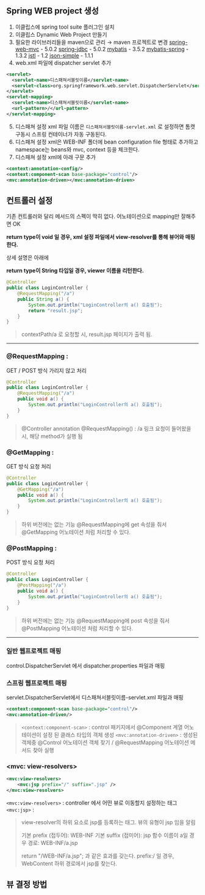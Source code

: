 ## Spring WEB project 생성
1. 이클립스에 spring tool suite 플러그인 설치
2. 이클립스 Dynamic Web Project 만들기
3. 필요한 라이브러리들을 maven으로 관리 → maven 프로젝트로 변경
[spring-web-mvc](https://mvnrepository.com/artifact/org.springframework/spring-webmvc) - 5.0.2
[spring-jdbc](https://mvnrepository.com/artifact/org.springframework/spring-jdbc) - 5.0.2
[mybatis](https://mvnrepository.com/artifact/org.mybatis/mybatis) - 3.5.2
[mybatis-spring](https://mvnrepository.com/artifact/org.mybatis/mybatis-spring) - 1.3.2
[jstl](https://mvnrepository.com/artifact/javax.servlet/jstl) - 1.2
[json-simple](https://mvnrepository.com/artifact/com.googlecode.json-simple/json-simple) - 1.1.1
4. web.xml 파일에 dispatcher servlet 추가
```xml
<servlet>
  <servlet-name>디스패쳐서블릿이름</servlet-name>
  <servlet-class>org.springframework.web.servlet.DispatcherServlet</servlet-class>
</servlet>
<servlet-mapping>
  <servlet-name>디스패쳐서블릿이름</servlet-name>
  <url-pattern>/</url-pattern>
</servlet-mapping>
  ```
 5. 디스패쳐 설정 xml 파일 이름은 `디스패쳐서블릿이름-servlet.xml` 로 설정하면 톰캣 구동시 스프링 컨테이너가 자동 구동된다. 
 6. 디스패쳐 설정 xml은 WEB-INF 폴더에 bean configuration file 형태로 추가하고 namespace는 beans와 mvc, context 등을 체크한다.
 7.  디스패쳐 설정 xml에 아래 구문 추가
 ```xml
<context:annotation-config/>
<context:component-scan base-package="control"/>
<mvc:annotation-driven></mvc:annotation-driven>
```

## 컨트롤러 설정

기존 컨트롤러와 달리 메서드의 스펙이 딱히 없다.
어노테이션으로 mapping만 잘해주면 OK

**return type이 void 일 경우, xml 설정 파일에서 view-resolver를 통해 뷰어와 매핑한다.**

상세 설명은 아래에


**return type이 String 타입일 경우, viewer 이름을 리턴한다.**
```java
@Controller
public class LoginController {
	@RequestMapping("/a")
	public String a() {
		System.out.println("LoginController의 a() 호출됨");
		return "result.jsp";
	}
}
```
>contextPath/a 로 요청할 시, result.jsp 페이지가 출력 됨.

---

### @RequestMapping : 
GET / POST 방식 가리지 않고 처리
```java
@Controller
public class LoginController {
	@RequestMapping("/a")
	public void a() {
		System.out.println("LoginController의 a() 호출됨");
	}
}
```
>@Controller annotation
>@RequestMapping() : /a 링크 요청이 들어왔을 시, 해당 method가 실행 됨


### @GetMapping : 
GET 방식 요청 처리
```java
@Controller
public class LoginController {
	@GetMapping("/a")
	public void a() {
		System.out.println("LoginController의 a() 호출됨");
	}
}
```
>하위 버전에는 없는 기능
>@RequestMapping에 get 속성을 줘서 @GetMapping 어노테이션 처럼 처리할 수 있다.


### @PostMapping : 
POST 방식 요청 처리
```java
@Controller
public class LoginController {
	@PostMapping("/a")
	public void a() {
		System.out.println("LoginController의 a() 호출됨");
	}
}
```
>하위 버전에는 없는 기능
>@RequestMapping에 post 속성을 줘서 @PostMapping 어노테이션 처럼 처리할 수 있다.

---

### 일반 웹프로젝트 매핑
control.DispatcherServlet 에서 dispatcher.properties 파일과 매핑

### 스프링 웹프로젝트 매핑
servlet.DispatcherServlet에서 디스패쳐서블릿이름-servlet.xml 파일과 매핑
```xml
<context:component-scan base-package="control"/>
<mvc:annotation-driven/>
```
>`<context:component-scan>` : control 패키지에서 @Component 계열 어노테이션이 설정 된 클래스 타입의 객체 생성
>`<mvc:annotation-driven>` : 생성된 객체중 @Control 어노테이션 객체 찾기 / @RequestMapping 어노테이션 메서드 찾아 실행

### <mvc: view-resolvers>

```xml
<mvc:view-resolvers>
	<mvc:jsp prefix="/" suffix=".jsp" />
</mvc:view-resolvers>
```
`<mvc:view-resolvers>` : controller 에서 어떤 뷰로 이동할지 설정하는 태그
`<mvc:jsp>` : 
>view-resolver의 하위 요소로 jsp를 등록하는 태그. 
>뷰의 유형이 jsp 임을 알림
>
>기본 prefix (접두어): WEB-INF
>기본 suffix (접미어): jsp
>함수 이름이 a일 경우 경로: WEB-INF/a.jsp
>
>return "/WEB-INF/a.jsp"; 과 같은 효과를 갖는다.
>prefix:/ 일 경우, WebContent 하위 경로에서 jsp를 찾는다.


## 뷰 결정 방법
<!--stackedit_data:
eyJoaXN0b3J5IjpbLTYwMDcyMDU2NiwtMjA5ODk1MTgwMywtOD
UwMDk2MTcwLDEzNDg1MTk4NzYsMTM1NjUzNzg0MSwxMDUwMjYx
OTgzLDE5NTQ4NzAwNjUsODMyODA5OTEzXX0=
-->